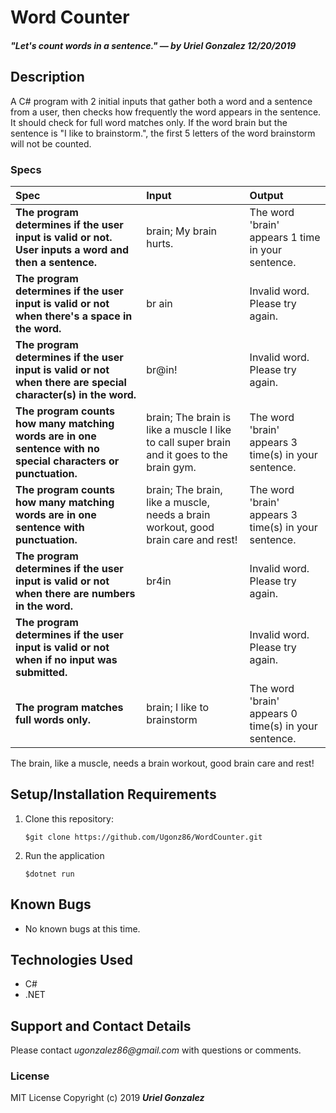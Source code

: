# Word Counter
##### _"Let's count words in a sentence." — by **Uriel Gonzalez** 12/20/2019_

## Description
A C# program with 2 initial inputs that gather both a word and a sentence from a user, then checks how frequently the word appears in the sentence. It should check for full word matches only. If the word brain but the sentence is "I like to brainstorm.", the first 5 letters of the word brainstorm will not be counted.

### Specs
| Spec | Input | Output |
| :-------------     | :------------- | :------------- |
| **The program determines if the user input is valid or not. User inputs a word and then a sentence.** | brain; My brain hurts. | The word 'brain' appears 1 time in your sentence. |
| **The program determines if the user input is valid or not when there's a space in the word.** | br ain | Invalid word. Please try again. |
| **The program determines if the user input is valid or not when there are special character(s) in the word.** | br@in! | Invalid word. Please try again. |
| **The program counts how many matching words are in one sentence with no special characters or punctuation.** | brain; The brain is like a muscle I like to call super brain and it goes to the brain gym. | The word 'brain' appears 3 time(s) in your sentence. |
| **The program counts how many matching words are in one sentence with punctuation.** | brain; The brain, like a muscle, needs a brain workout, good brain care and rest! | The word 'brain' appears 3 time(s) in your sentence. |
| **The program determines if the user input is valid or not when there are numbers in the word.** | br4in | Invalid word. Please try again. |
| **The program determines if the user input is valid or not when if no input was submitted.** |  | Invalid word. Please try again. |
| **The program matches full words only.** | brain; I like to brainstorm | The word 'brain' appears 0 time(s) in your sentence. |

The brain, like a muscle, needs a brain workout, good brain care and rest!

## Setup/Installation Requirements
1. Clone this repository:
   ```
   $git clone https://github.com/Ugonz86/WordCounter.git
   ```
2. Run the application
   ```
   $dotnet run
   ```

## Known Bugs
* No known bugs at this time.

## Technologies Used
* C# 
* .NET

## Support and Contact Details
Please contact _ugonzalez86@gmail.com_ with questions or comments.

### License
MIT License
Copyright (c) 2019 **_Uriel Gonzalez_**